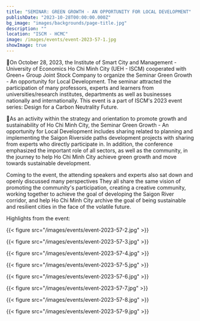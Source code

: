 ```yaml
---
title: "SEMINAR: GREEN GROWTH - AN OPPORTUNITY FOR LOCAL DEVELOPMENT"
publishDate: "2023-10-28T00:00:00.000Z"
bg_image: "images/backgrounds/page-title.jpg"
description: "" 
location: "ISCM - HCMC"
image: /images/events/event-2023-57-1.jpg
showImage: true
---
```


🌳On October 28, 2023, the Institute of Smart City and Management - University of Economics Ho Chi Minh City (UEH - ISCM) cooperated with Green+ Group Joint Stock Company to organize the Seminar Green Growth - An opportunity for Local Development. The seminar attracted the participation of many professors, experts and learners from universities/research institutes, departments as well as businesses nationally and internationally. This event is a part of ISCM's 2023 event series: Design for a Carbon Neutrality Future.

🌳As an activity within the strategy and orientation to promote growth and sustainability of Ho Chi Minh City, the Seminar Green Growth - An opportunity for Local Development includes sharing related to planning and implementing the Saigon Riverside paths development projects with sharing from experts who directly participate in. In addition, the conference emphasized the important role of all sectors, as well as the community, in the journey to help Ho Chi Minh City achieve green growth and move towards sustainable development.

Coming to the event, the attending speakers and experts also sat down and openly discussed many perspectives They all share the same vision of promoting the community's participation, creating a creative community, working together to achieve the goal of developing the Saigon River corridor, and help Ho Chi Minh City archive the goal of being sustainable and resilient cities in the face of the volatile future.

Highlights from the event:

{{< figure src="/images/events/event-2023-57-2.jpg" >}} 

{{< figure src="/images/events/event-2023-57-3.jpg" >}} 

{{< figure src="/images/events/event-2023-57-4.jpg" >}} 

{{< figure src="/images/events/event-2023-57-5.jpg" >}} 

{{< figure src="/images/events/event-2023-57-6.jpg" >}} 

{{< figure src="/images/events/event-2023-57-7.jpg" >}} 

{{< figure src="/images/events/event-2023-57-8.jpg" >}} 

{{< figure src="/images/events/event-2023-57-9.jpg" >}} 